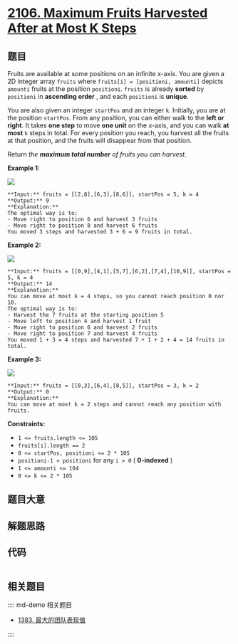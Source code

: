 # [2106. Maximum Fruits Harvested After at Most K Steps](https://leetcode.com/problems/maximum-fruits-harvested-after-at-most-k-steps)

## 题目

Fruits are available at some positions on an infinite x-axis. You are given a
2D integer array `fruits` where `fruits[i] = [positioni, amounti]` depicts
`amounti` fruits at the position `positioni`. `fruits` is already **sorted**
by `positioni` in **ascending order** , and each `positioni` is **unique**.

You are also given an integer `startPos` and an integer `k`. Initially, you
are at the position `startPos`. From any position, you can either walk to the
**left or right**. It takes **one step** to move **one unit** on the x-axis,
and you can walk **at most** `k` steps in total. For every position you reach,
you harvest all the fruits at that position, and the fruits will disappear
from that position.

Return _the **maximum total number** of fruits you can harvest_.



**Example 1:**

![](https://assets.leetcode.com/uploads/2021/11/21/1.png)

    
    
    **Input:** fruits = [[2,8],[6,3],[8,6]], startPos = 5, k = 4
    **Output:** 9
    **Explanation:** 
    The optimal way is to:
    - Move right to position 6 and harvest 3 fruits
    - Move right to position 8 and harvest 6 fruits
    You moved 3 steps and harvested 3 + 6 = 9 fruits in total.
    

**Example 2:**

![](https://assets.leetcode.com/uploads/2021/11/21/2.png)

    
    
    **Input:** fruits = [[0,9],[4,1],[5,7],[6,2],[7,4],[10,9]], startPos = 5, k = 4
    **Output:** 14
    **Explanation:** 
    You can move at most k = 4 steps, so you cannot reach position 0 nor 10.
    The optimal way is to:
    - Harvest the 7 fruits at the starting position 5
    - Move left to position 4 and harvest 1 fruit
    - Move right to position 6 and harvest 2 fruits
    - Move right to position 7 and harvest 4 fruits
    You moved 1 + 3 = 4 steps and harvested 7 + 1 + 2 + 4 = 14 fruits in total.
    

**Example 3:**

![](https://assets.leetcode.com/uploads/2021/11/21/3.png)

    
    
    **Input:** fruits = [[0,3],[6,4],[8,5]], startPos = 3, k = 2
    **Output:** 0
    **Explanation:**
    You can move at most k = 2 steps and cannot reach any position with fruits.
    



**Constraints:**

  * `1 <= fruits.length <= 105`
  * `fruits[i].length == 2`
  * `0 <= startPos, positioni <= 2 * 105`
  * `positioni-1 < positioni` for any `i > 0` ( **0-indexed** )
  * `1 <= amounti <= 104`
  * `0 <= k <= 2 * 105`


## 题目大意

## 解题思路

## 代码

```javascript

```

## 相关题目

:::: md-demo 相关题目
- [1383. 最大的团队表现值](https://leetcode.com/problems/maximum-performance-of-a-team)

::::
